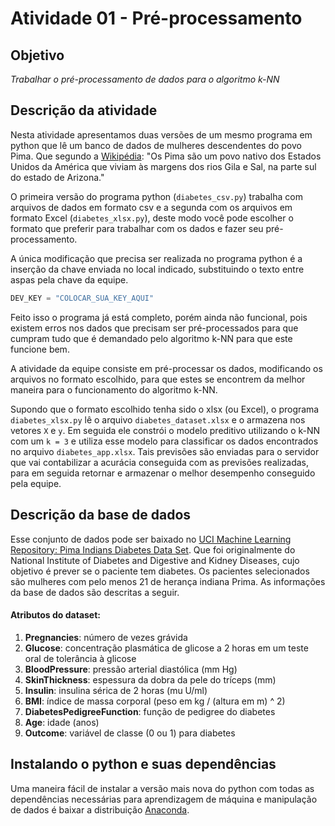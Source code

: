 # Atividade 01 - Pré-processamento

## Objetivo
*Trabalhar o pré-processamento de dados para o algoritmo k-NN*

## Descrição da atividade
Nesta atividade apresentamos duas versões de um mesmo programa em python que lê um banco de dados de mulheres descendentes do povo Pima. Que segundo a [Wikipédia](https://en.wikipedia.org/wiki/Pima_people): "Os Pima são um povo nativo dos Estados Unidos da América que viviam às margens dos rios Gila e Sal, na parte sul do estado de Arizona."

O primeira versão do programa python (`diabetes_csv.py`) trabalha com arquivos de dados em formato csv e a segunda com os arquivos em formato Excel (`diabetes_xlsx.py`), deste modo você pode escolher o formato que preferir para trabalhar com os dados e fazer seu pré-processamento.

A única modificação que precisa ser realizada no programa python é a inserção da chave enviada no local indicado, substituindo o texto entre aspas pela chave da equipe.

```python
DEV_KEY = "COLOCAR_SUA_KEY_AQUI"
```

Feito isso o programa já está completo, porém ainda não funcional, pois existem erros nos dados que precisam ser pré-processados para que cumpram tudo que é demandado pelo algoritmo k-NN para que este funcione bem.

A atividade da equipe consiste em pré-processar os dados, modificando os arquivos no formato escolhido, para que estes se encontrem da melhor maneira para o funcionamento do algoritmo k-NN.

Supondo que o formato escolhido tenha sido o xlsx (ou Excel), o programa `diabetes_xlsx.py` lê o arquivo `diabetes_dataset.xlsx` e o armazena nos vetores `X` e `y`. Em seguida ele constrói o modelo preditivo utilizando o k-NN com um `k = 3` e utiliza esse modelo para classificar os dados encontrados no arquivo `diabetes_app.xlsx`. Tais previsões são enviadas para o servidor que vai contabilizar a acurácia conseguida com as previsões realizadas, para em seguida retornar e armazenar o melhor desempenho conseguido pela equipe.

## Descrição da base de dados

Esse conjunto de dados pode ser baixado no [UCI Machine Learning Repository: Pima Indians Diabetes Data Set](https://archive.ics.uci.edu/ml/datasets/pima+indians+diabetes). Que foi originalmente do National Institute of Diabetes and Digestive and Kidney Diseases, cujo objetivo é prever se o paciente tem diabetes. Os pacientes selecionados são mulheres com pelo menos 21 de herança indiana Prima. As informações da base de dados são descritas a seguir.

#### Atributos do dataset:
1. **Pregnancies**: número de vezes grávida
2. **Glucose**: concentração plasmática de glicose a 2 horas em um teste oral de tolerância à glicose
3. **BloodPressure**: pressão arterial diastólica (mm Hg)
4. **SkinThickness**: espessura da dobra da pele do tríceps (mm)
5. **Insulin**: insulina sérica de 2 horas (mu U/ml)
6. **BMI**: índice de massa corporal (peso em kg / (altura em m) ^ 2)
7. **DiabetesPedigreeFunction**: função de pedigree do diabetes
8. **Age**: idade (anos)
9. **Outcome**: variável de classe (0 ou 1) para diabetes

## Instalando o python e suas dependências

Uma maneira fácil de instalar a versão mais nova do python com todas as dependências necessárias para aprendizagem de máquina e manipulação de dados é baixar a distribuição [Anaconda](https://www.anaconda.com/download/). 

